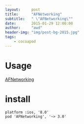 ```yaml
---
layout:     post
title:      "AFNetworking"
subtitle:   " \"AFNetworking\""
date:       2015-01-29 12:00:00
author:     "awd"
header-img: "img/post-bg-2015.jpg"
tags:
    - cocoapod
---
```

# Usage

[AFNetworking](https://github.com/AFNetworking/AFNetworking)


# install

```
platform :ios, '8.0'
pod 'AFNetworking', '~> 3.0'
```
